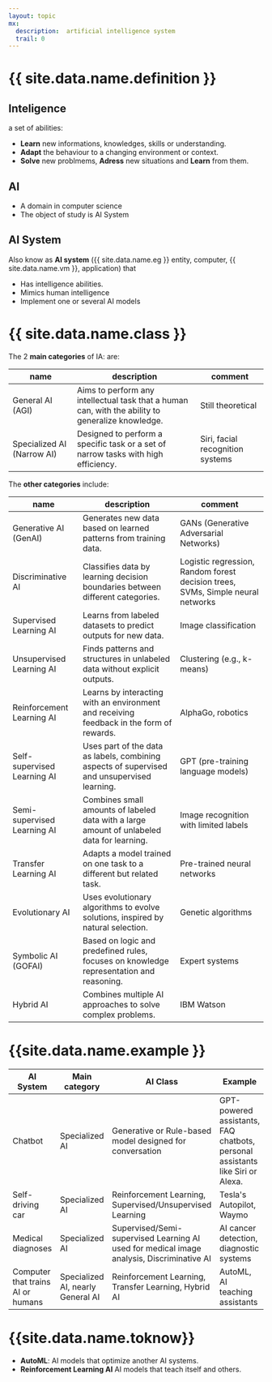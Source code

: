 ```yaml
---
layout: topic
mx:
  description:  artificial intelligence system
  trail: 0
---
```


# {{ site.data.name.definition }}
## Inteligence
a set of abilities:
- **Learn** new informations, knowledges, skills or understanding.
- **Adapt** the behaviour to a changing environment or context.
- **Solve** new problmems, **Adress** new situations and **Learn** from them.

## AI
- A domain in computer science
- The object of study is AI System

## AI System

Also know as **AI system** ({{ site.data.name.eg }} entity, computer, {{ site.data.name.vm }}, application) that 
  - Has intelligence abilities.
  - Mimics human intelligence
- Implement one or several AI models

# {{ site.data.name.class }}
The 2 **main categories** of IA: are:

|name|description|comment|
|-|-|-|
|General AI (AGI)|Aims to perform any intellectual task that a human can, with the ability to generalize knowledge.|Still theoretical|
|Specialized AI (Narrow AI)|Designed to perform a specific task or a set of narrow tasks with high efficiency.|Siri, facial recognition systems|

The **other categories** include:

|name|description|comment|
|-|-|-|
|Generative AI (GenAI)|Generates new data based on learned patterns from training data.|GANs (Generative Adversarial Networks)|
|Discriminative AI|Classifies data by learning decision boundaries between different categories.|Logistic regression, Random forest decision trees, SVMs, Simple neural networks|
|Supervised Learning AI|Learns from labeled datasets to predict outputs for new data.|Image classification|
|Unsupervised Learning AI|Finds patterns and structures in unlabeled data without explicit outputs.|Clustering (e.g., k-means)|
|Reinforcement Learning AI|Learns by interacting with an environment and receiving feedback in the form of rewards.|AlphaGo, robotics|
|Self-supervised Learning AI|Uses part of the data as labels, combining aspects of supervised and unsupervised learning.|GPT (pre-training language models)|
|Semi-supervised Learning AI|Combines small amounts of labeled data with a large amount of unlabeled data for learning.|Image recognition with limited labels|
|Transfer Learning AI|Adapts a model trained on one task to a different but related task.|Pre-trained neural networks|
|Evolutionary AI|Uses evolutionary algorithms to evolve solutions, inspired by natural selection.|Genetic algorithms|
|Symbolic AI (GOFAI)|Based on logic and predefined rules, focuses on knowledge representation and reasoning.|Expert systems|
|Hybrid AI|Combines multiple AI approaches to solve complex problems.|IBM Watson|


# {{site.data.name.example }}


|AI System|Main category|AI Class|Example|
|-|-|-|-|
|Chatbot|Specialized AI|Generative or Rule-based model designed for conversation|GPT-powered assistants, FAQ chatbots, personal assistants like Siri or Alexa.|
|Self-driving car|Specialized AI|Reinforcement Learning, Supervised/Unsupervised Learning|Tesla's Autopilot, Waymo|
|Medical diagnoses|Specialized AI|Supervised/Semi-supervised Learning AI used for medical image analysis, Discriminative AI|AI cancer detection, diagnostic systems|
|Computer that trains AI or humans|Specialized AI, nearly General AI|Reinforcement Learning, Transfer Learning, Hybrid AI|AutoML, AI teaching assistants|

# {{site.data.name.toknow}}
- **AutoML**: AI models that optimize another AI systems.
- **Reinforcement Learning AI** AI models that teach itself and others.